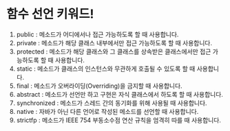 # 함수 선언 키워드!
1. public : 메소드가 어디에서나 접근 가능하도록 할 때 사용합니다.
2. private : 메소드가 해당 클래스 내부에서만 접근 가능하도록 할 때 사용합니다.
3. protected : 메소드가 해당 클래스와 그 클래스를 상속받은 클래스에서만 접근 가능하도록 할 때 사용합니다.
4. static : 메소드가 클래스의 인스턴스와 무관하게 호출될 수 있도록 할 때 사용합니다.
5. final : 메소드가 오버라이딩(Overriding)을 금지할 때 사용합니다.
6. abstract : 메소드가 선언만 하고 구현은 자식 클래스에서 하도록 할 때 사용합니다.
7. synchronized : 메소드가 스레드 간의 동기화를 위해 사용될 때 사용합니다.
8. native : 자바가 아닌 다른 언어로 작성된 메소드를 선언할 때 사용합니다.
9. strictfp : 메소드가 IEEE 754 부동소수점 연산 규칙을 엄격히 따를 때 사용합니다.
